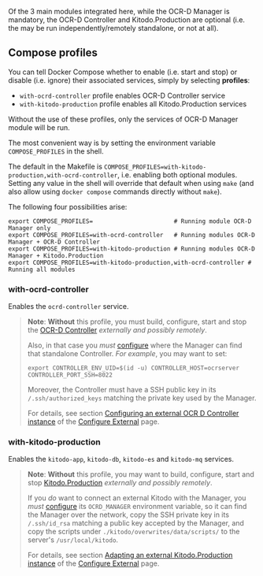 Of the 3 main modules integrated here, while the OCR-D Manager is mandatory, 
the OCR-D Controller and Kitodo.Production are optional 
(i.e. the may be run independently/remotely standalone, or not at all).

## Compose profiles

You can tell Docker Compose whether to enable (i.e. start and stop) or disable (i.e. ignore) 
their associated services, simply by selecting **profiles**:

- `with-ocrd-controller` profile enables OCR-D Controller service
- `with-kitodo-production` profile enables all Kitodo.Production services

Without the use of these profiles, only the services of OCR-D Manager module will be run.

The most convenient way is by setting the environment variable `COMPOSE_PROFILES` in the shell.

The default in the Makefile is `COMPOSE_PROFILES=with-kitodo-production,with-ocrd-controller`,
i.e. enabling both optional modules. Setting any value in the shell will override that default
when using `make` (and also allow using `docker compose` commands directly without `make`).

The following four possibilities arise:

    export COMPOSE_PROFILES=                       # Running module OCR-D Manager only
    export COMPOSE_PROFILES=with-ocrd-controller   # Running modules OCR-D Manager + OCR-D Controller
    export COMPOSE_PROFILES=with-kitodo-production # Running modules OCR-D Manager + Kitodo.Production
    export COMPOSE_PROFILES=with-kitodo-production,with-ocrd-controller # Running all modules

### with-ocrd-controller

Enables the `ocrd-controller` service.

> **Note**: **Without** this profile, you must build, configure, start and stop the [OCR-D Controller](https://github.com/slub/ocrd_controller) _externally and possibly remotely_.
> 
> Also, in that case you _must_ [configure](setup/configure-modules.md#ocr-d-controller)
> where the Manager can find that standalone Controller. _For example_, you may want to set:
> 
>     export CONTROLLER_ENV_UID=$(id -u) CONTROLLER_HOST=ocrserver CONTROLLER_PORT_SSH=8022
> 
> 
> Moreover, the Controller must have a SSH public key in its `/.ssh/authorized_keys` matching the private key used by the Manager.
> 
> For details, see section [Configuring an external OCR D Controller instance](configure-external.md#configuring-an-external-ocr-d-controller-instance) 
> of the [Configure External](configure-external.md) page.

### with-kitodo-production

Enables the `kitodo-app`, `kitodo-db`, `kitodo-es` and `kitodo-mq` services.

> **Note**: **Without** this profile, you may want to build, configure, start and stop [Kitodo.Production](https://github.com/slub/kitodo-production-docker) _externally and possibly remotely_.
> 
> If you _do_ want to connect an external Kitodo with the Manager, you _must_ [configure](setup/configure-modules.md#kitodoproduction)
> its `OCRD_MANAGER` environment variable, so it can find the Manager over the network, 
> copy the SSH private key in its `/.ssh/id_rsa` matching a public key accepted by the Manager,
> and copy the scripts under `./kitodo/overwrites/data/scripts/` to the server's `/usr/local/kitodo`.
> 
> For details, see section [Adapting an external Kitodo.Production instance](configure-external.md#adapting-an-external-kitodoproduction-instance) 
> of the [Configure External](configure-external.md) page.
